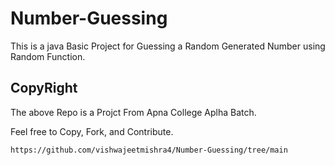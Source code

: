 # Number-Guessing
This is a java Basic Project for Guessing a Random Generated Number using Random Function.

## CopyRight
The above Repo is a Projct From Apna College Aplha Batch.

Feel free to Copy, Fork, and Contribute. 
```
https://github.com/vishwajeetmishra4/Number-Guessing/tree/main
```
